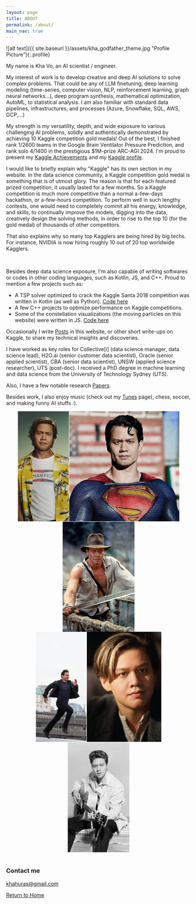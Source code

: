 ```yaml
---
layout: page
title: ABOUT
permalink: /about/
main_nav: true
---
```


<style>
.img-row {
  display: flex;
  flex-wrap: wrap;
  gap: 1px;
  justify-content: center;
  align-items: flex-start; /* aligns tops if images have different widths */
}

.img-row img {
  height: 300px;  /* desired uniform height */
  width: auto;    /* auto width preserves aspect ratio */
}
</style>

![alt text]({{ site.baseurl }}/assets/kha_godfather_theme.jpg "Profile Picture"){:.profile}

My name is Kha Vo, an AI scientist / engineer. <br>

<div id="animation-container">
<canvas id="visualizationCanvas-1" class="asteroids"></canvas>
  <!--   <canvas id="visualizationCanvas" class="fibonacci" width="1604" height="600" style="width: 802px; height: 300px; opacity: 1;"></canvas> -->
</div>

My interest of work is to develop creative and deep AI solutions to solve complex problems. That could be any of LLM finetuning, deep learning modeling (time-series, computer vision, NLP, reinforcement learning, graph neural networks...), deep program synthesis, mathematical optimization, AutoML, to statistical analysis. I am also familiar with standard data pipelines, infrastructures, and processes (Azure, Snowflake, SQL, AWS, GCP,...)

<div id="animation-container">
<canvas id="visualizationCanvas-2" class="power"></canvas>
  <!--   <canvas id="visualizationCanvas" class="fibonacci" width="1604" height="600" style="width: 802px; height: 300px; opacity: 1;"></canvas> -->
</div>


My strength is my versatility, depth, and wide exposure to various challenging AI problems, solidly and authentically demonstrated by achieving 10 Kaggle competition gold medals! Out of the best, I finished rank 1/2600 teams in the Google Brain Ventilator Pressure Prediction, and rank solo 4/1400 in the prestigious $1M-prize ARC-AGI 2024. I'm proud to present my [Kaggle Achievements](https://khavo.ai/kaggle) and my [Kaggle profile](https://kaggle.com/khahuras). <br>

I would like to briefly explain why "Kaggle" has its own section in my website. In the data science community, a Kaggle competition gold medal is something that is of utmost glory. The reason is that for each featured prized competition, it usually lasted for a few months. So a Kaggle competition is much more competitive than a normal a-few-days hackathon, or a-few-hours competition. To perform well in such lengthy contests, one would need to completely commit all his energy, knowledge, and skills, to continually improve the models, digging into the data, creatively design the solving methods, in order to rise to the top 10 (for the gold medal) of thousands of other competitors. <br>

That also explains why so many top Kagglers are being hired by big techs. For instance, NVIDIA is now hiring roughly 10 out of 20 top worldwide Kagglers. <br>

<div id="animation-container">
<canvas id="visualizationCanvas-3" class="wave"></canvas>
  <!--   <canvas id="visualizationCanvas" class="fibonacci" width="1604" height="600" style="width: 802px; height: 300px; opacity: 1;"></canvas> -->
</div>
<br>

Besides deep data science exposure, I'm also capable of writing softwares or codes in other coding languages, such as Kotlin, JS, and C++. Proud to mention a few projects such as: <br>
+ A TSP solver optimized to crack the Kaggle Santa 2018 competition was written in Kotlin (as well as Python). [Code here](https://github.com/voanhkha/Traveling-Santa-2018-Kaggle) <br>
+ A few C++ projects to optimize performance on Kaggle competitions. <br>
+ Some of the constellation visualizations (the moving particles on this website) were written in JS. [Code here](https://github.com/voanhkha/voanhkha.github.io/tree/master/js) <br>

Occasionally I write [Posts](https://khavo.ai/posts) in this website, or other short write-ups on Kaggle, to share my technical insights and discoveries. 

<div id="animation-container">
 <canvas id="visualizationCanvas-4" class="fibonacci" width="1604" height="600" style="width: 802px; height: 300px; opacity: 1;"></canvas> 
</div>

I have worked as key roles for Collective[i] (data science manager, data science lead), H2O.ai (senior customer data scientist), Oracle (senior applied scientist), CBA (senior data scientist), UNSW (applied science researcher), UTS (post-doc). I received a PhD degree in machine learning and data science from the University of Technology Sydney (UTS). <br>

Also, I have a few notable research [Papers](https://khavo.ai/papers). <br>

<div id="animation-container">
<canvas id="visualizationCanvas-5" class="gravitydispersion"></canvas>
  <!--   <canvas id="visualizationCanvas" class="fibonacci" width="1604" height="600" style="width: 802px; height: 300px; opacity: 1;"></canvas> -->
</div>

Besides work, I also enjoy music (check out my [Tunes](https://khavo.ai/tunes) page), chess, soccer, and making funny AI stuffs :).  <br>

<div class="img-row">
  <img src="/images/kha_brad.jpg" alt="Image 1">
  <img src="/images/kha_superman.jpg" alt="Image 2">
  <img src="/images/kha_jones.jpg" alt="Image 3">
</div>

<div class="img-row">
  <img src="/images/kha_tom.jpg" alt="Image 4">
  <img src="/images/kha_jack.jpg" alt="Image 5">
  <img src="/images/kha_elvis.jpg" alt="Image 6">
</div>

<br>


<div id="animation-container">
<canvas id="visualizationCanvas-6" class="donut"></canvas>
  <!--   <canvas id="visualizationCanvas" class="fibonacci" width="1604" height="600" style="width: 802px; height: 300px; opacity: 1;"></canvas> -->
</div>

<script src="{{ '/js/neural_visuals.js' | relative_url }}"></script>

### Contact me <br>

[khahuras@gmail.com](mailto:khahuras@gmail.com) <br>

[Return to Home](https://khavo.ai)


